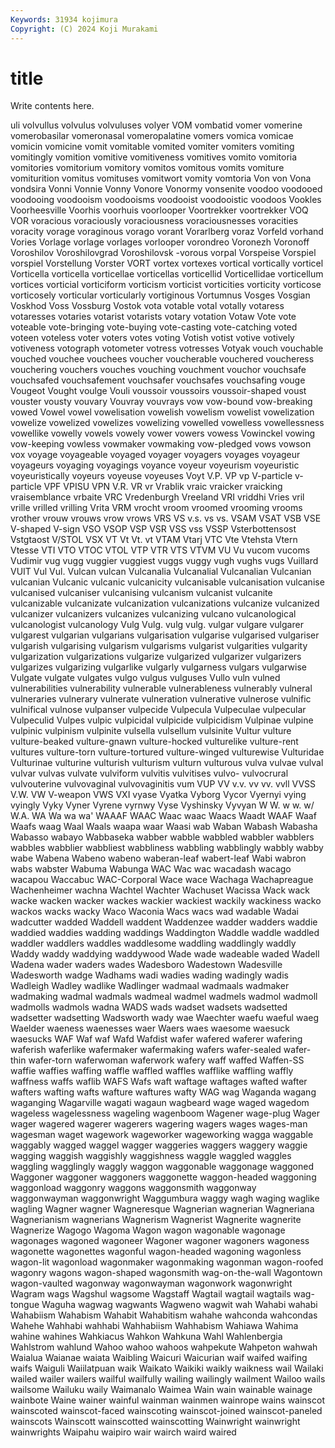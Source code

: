 ```yaml
---
Keywords: 31934 kojimura
Copyright: (C) 2024 Koji Murakami
---
```


# title

Write contents here.



uli volvullus volvulus volvuluses
volyer VOM vombatid vomer vomerine vomerobasilar vomeronasal vomeropalatine vomers vomica
vomicae vomicin vomicine vomit vomitable vomited vomiter vomiters vomiting vomitingly
vomition vomitive vomitiveness vomitives vomito vomitoria vomitories vomitorium vomitory vomitos
vomitous vomits vomiture vomiturition vomitus vomituses vomitwort vomity vomtoria Von
von Vona vondsira Vonni Vonnie Vonny Vonore Vonormy vonsenite voodoo
voodooed voodooing voodooism voodooisms voodooist voodooistic voodoos Vookles Voorheesville Voorhis
voorhuis voorlooper Voortrekker voortrekker VOQ VOR voracious voraciously voraciousness voraciousnesses
voracities voracity vorage voraginous vorago vorant Vorarlberg voraz Vorfeld vorhand
Vories Vorlage vorlage vorlages vorlooper vorondreo Voronezh Voronoff Voroshilov Voroshilovgrad
Voroshilovsk -vorous vorpal Vorspeise Vorspiel vorspiel Vorstellung Vorster VORT vortex
vortexes vortical vortically vorticel Vorticella vorticella vorticellae vorticellas vorticellid Vorticellidae
vorticellum vortices vorticial vorticiform vorticism vorticist vorticities vorticity vorticose vorticosely
vorticular vorticularly vortiginous Vortumnus Vosges Vosgian Voskhod Voss Vossburg Vostok
vota votable votal votally votaress votaresses votaries votarist votarists votary
votation Votaw Vote vote voteable vote-bringing vote-buying vote-casting vote-catching voted
voteen voteless voter voters votes voting Votish votist votive votively
votiveness votograph votometer votress votresses Votyak vouch vouchable vouched vouchee
vouchees voucher voucherable vouchered voucheress vouchering vouchers vouches vouching vouchment
vouchor vouchsafe vouchsafed vouchsafement vouchsafer vouchsafes vouchsafing vouge Vougeot Vought
voulge Vouli voussoir voussoirs voussoir-shaped voust vouster vousty vouvary Vouvray
vouvrays vow vow-bound vow-breaking vowed Vowel vowel vowelisation vowelish vowelism
vowelist vowelization vowelize vowelized vowelizes vowelizing vowelled vowelless vowellessness vowellike
vowelly vowels vowely vower vowers vowess Vowinckel vowing vow-keeping vowless
vowmaker vowmaking vow-pledged vows vowson vox voyage voyageable voyaged voyager
voyagers voyages voyageur voyageurs voyaging voyagings voyance voyeur voyeurism voyeuristic
voyeuristically voyeurs voyeuse voyeuses Voyt V.P. VP vp V-particle v-particle
VPF VPISU VPN V.R. VR vr Vrablik vraic vraicker vraicking
vraisemblance vrbaite VRC Vredenburgh Vreeland VRI vriddhi Vries vril vrille
vrilled vrilling Vrita VRM vrocht vroom vroomed vrooming vrooms vrother
vrouw vrouws vrow vrows VRS VS v.s. vs vs. VSAM
VSAT VSB VSE V-shaped V-sign VSO VSOP VSP VSR VSS
vss VSSP Vsterbottensost Vstgtaost V/STOL VSX VT Vt Vt. vt
VTAM Vtarj VTC Vte Vtehsta Vtern Vtesse VTI VTO VTOC
VTOL VTP VTR VTS VTVM VU Vu vucom vucoms Vudimir
vug vugg vuggier vuggiest vuggs vuggy vugh vughs vugs Vuillard
VUIT Vul Vul. Vulcan vulcan Vulcanalia Vulcanalial Vulcanalian Vulcanian vulcanian
Vulcanic vulcanic vulcanicity vulcanisable vulcanisation vulcanise vulcanised vulcaniser vulcanising vulcanism
vulcanist vulcanite vulcanizable vulcanizate vulcanization vulcanizations vulcanize vulcanized vulcanizer vulcanizers
vulcanizes vulcanizing vulcano vulcanological vulcanologist vulcanology Vulg Vulg. vulg vulg.
vulgar vulgare vulgarer vulgarest vulgarian vulgarians vulgarisation vulgarise vulgarised vulgariser
vulgarish vulgarising vulgarism vulgarisms vulgarist vulgarities vulgarity vulgarization vulgarizations vulgarize
vulgarized vulgarizer vulgarizers vulgarizes vulgarizing vulgarlike vulgarly vulgarness vulgars vulgarwise
Vulgate vulgate vulgates vulgo vulgus vulguses Vullo vuln vulned vulnerabilities
vulnerability vulnerable vulnerableness vulnerably vulneral vulneraries vulnerary vulnerate vulneration vulnerative
vulnerose vulnific vulnifical vulnose vulpanser vulpecide Vulpecula Vulpeculae vulpecular Vulpeculid
Vulpes vulpic vulpicidal vulpicide vulpicidism Vulpinae vulpine vulpinic vulpinism vulpinite
vulsella vulsellum vulsinite Vultur vulture vulture-beaked vulture-gnawn vulture-hocked vulturelike vulture-rent
vultures vulture-torn vulture-tortured vulture-winged vulturewise Vulturidae Vulturinae vulturine vulturish vulturism
vulturn vulturous vulva vulvae vulval vulvar vulvas vulvate vulviform vulvitis
vulvitises vulvo- vulvocrural vulvouterine vulvovaginal vulvovaginitis vum VUP VV v.v.
vv vv. vvll VVSS V.W. VW V-weapon VWS VXI vyase
Vyatka Vyborg Vycor Vyernyi vying vyingly Vyky Vyner Vyrene vyrnwy
Vyse Vyshinsky Vyvyan W W. w w. w/ W.A. WA
Wa wa wa' WAAAF WAAC Waac waac Waacs Waadt WAAF
Waaf Waafs waag Waal Waals waapa waar Waasi wab Waban
Wabash Wabasha Wabasso wabayo Wabbaseka wabber wabble wabbled wabbler wabblers
wabbles wabblier wabbliest wabbliness wabbling wabblingly wabbly wabby wabe Wabena
Wabeno wabeno waberan-leaf wabert-leaf Wabi wabron wabs wabster Wabuma Wabunga
WAC Wac wac wacadash wacago wacapou Waccabuc WAC-Corporal Wace wace
Wachaga Wachapreague Wachenheimer wachna Wachtel Wachter Wachuset Wacissa Wack wack
wacke wacken wacker wackes wackier wackiest wackily wackiness wacko wackos
wacks wacky Waco Waconia Wacs wacs wad wadable Wadai wadcutter
wadded Waddell waddent Waddenzee wadder wadders waddie waddied waddies wadding
waddings Waddington Waddle waddle waddled waddler waddlers waddles waddlesome waddling
waddlingly waddly Waddy waddy waddying waddywood Wade wade wadeable waded
Wadell Wadena wader waders wades Wadesboro Wadestown Wadesville Wadesworth wadge
Wadhams wadi wadies wading wadingly wadis Wadleigh Wadley wadlike Wadlinger
wadmaal wadmaals wadmaker wadmaking wadmal wadmals wadmeal wadmel wadmels wadmol
wadmoll wadmolls wadmols wadna WADS wads wadset wadsets wadsetted wadsetter
wadsetting Wadsworth wady wae Waechter waefu waeful waeg Waelder waeness
waenesses waer Waers waes waesome waesuck waesucks WAF Waf waf
Wafd Wafdist wafer wafered waferer wafering waferish waferlike wafermaker wafermaking
wafers wafer-sealed wafer-thin wafer-torn waferwoman waferwork wafery waff waffed Waffen-SS
waffie waffies waffing waffle waffled waffles wafflike waffling waffly waffness
waffs waflib WAFS Wafs waft waftage waftages wafted wafter wafters
wafting wafts wafture waftures wafty WAG wag Waganda wagang waganging
Wagarville wagati wagaun wagbeard wage waged wagedom wageless wagelessness wageling
wagenboom Wagener wage-plug Wager wager wagered wagerer wagerers wagering wagers
wages wages-man wagesman waget wagework wageworker wageworking wagga waggable waggably
wagged waggel wagger waggeries waggers waggery waggie wagging waggish waggishly
waggishness waggle waggled waggles waggling wagglingly waggly waggon waggonable waggonage
waggoned Waggoner waggoner waggoners waggonette waggon-headed waggoning waggonload waggonry waggons
waggonsmith waggonway waggonwayman waggonwright Waggumbura waggy wagh waging waglike wagling
Wagner wagner Wagneresque Wagnerian wagnerian Wagneriana Wagnerianism wagnerians Wagnerism Wagnerist
Wagnerite wagnerite Wagnerize Wagogo Wagoma Wagon wagon wagonable wagonage wagonages
wagoned wagoneer Wagoner wagoner wagoners wagoness wagonette wagonettes wagonful wagon-headed
wagoning wagonless wagon-lit wagonload wagonmaker wagonmaking wagonman wagon-roofed wagonry wagons
wagon-shaped wagonsmith wag-on-the-wall Wagontown wagon-vaulted wagonway wagonwayman wagonwork wagonwright Wagram
wags Wagshul wagsome Wagstaff Wagtail wagtail wagtails wag-tongue Waguha wagwag
wagwants Wagweno wagwit wah Wahabi wahabi Wahabiism Wahabism Wahabit Wahabitism
wahahe wahconda wahcondas Wahehe Wahhabi wahhabi Wahhabiism Wahhabism Wahiawa Wahima
wahine wahines Wahkiacus Wahkon Wahkuna Wahl Wahlenbergia Wahlstrom wahlund Wahoo
wahoo wahoos wahpekute Wahpeton wahwah Waialua Waianae waiata Waibling Waicuri
Waicurian waif waifed waifing waifs Waiguli Waiilatpuan waik Waikato Waikiki
waikly waikness wail Wailaki wailed wailer wailers wailful wailfully wailing
wailingly wailment Wailoo wails wailsome Wailuku waily Waimanalo Waimea Wain
wain wainable wainage wainbote Waine wainer wainful wainman wainmen wainrope
wains wainscot wainscoted wainscot-faced wainscoting wainscot-joined wainscot-paneled wainscots Wainscott wainscotted
wainscotting Wainwright wainwright wainwrights Waipahu waipiro wair wairch waird waired
